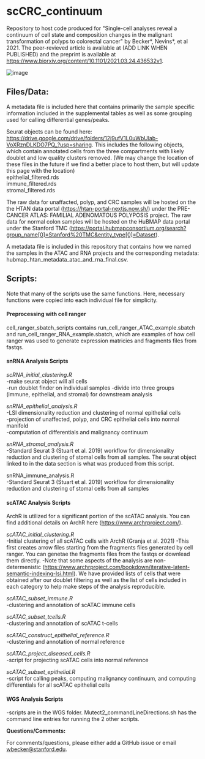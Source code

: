 # scCRC_continuum

Repository to host code produced for "Single-cell analyses reveal a continuum of cell state and composition changes in the malignant transformation of polyps to colorectal cancer" by Becker*, Nevins*, et al 2021. The peer-revieved article is available at (ADD LINK WHEN PUBLISHED) and the preprint is available at https://www.biorxiv.org/content/10.1101/2021.03.24.436532v1.  

![image](https://user-images.githubusercontent.com/15204322/147711771-0a5e3292-095c-443a-a0ef-9d8bf7afb181.png)

## Files/Data: ## 
A metadata file is included here that contains primarily the sample specific information included in the supplemental tables as well as some grouping used for calling differential genes/peaks.

Seurat objects can be found here: https://drive.google.com/drive/folders/12j9ufV1L0uWbUlab-VoXRznDLKDO7PQ_?usp=sharing. This includes the following objects, which contain annotated cells from the three compartments with likely doublet and low quality clusters removed. (We may change the location of these files in the future if we find a better place to host them, but will update this page with the location)  
epithelial_filtered.rds  
immune_filtered.rds  
stromal_filtered.rds  

The raw data for unaffacted, polyp, and CRC samples will be hosted on the the HTAN data portal (https://htan-portal-nextjs.now.sh/) under the PRE-CANCER ATLAS: FAMILIAL ADENOMATOUS POLYPOSIS project. The raw data for normal colon samples will be hosted on the HuBMAP data portal under the Stanford TMC (https://portal.hubmapconsortium.org/search?group_name[0]=Stanford%20TMC&entity_type[0]=Dataset).  

A metadata file is included in this repository that contains how we named the samples in the ATAC and RNA projects and the corresponding metadata: hubmap_htan_metadata_atac_and_rna_final.csv.  

## Scripts: ##
Note that many of the scripts use the same functions. Here, necessary functions were copied into each individual file for simplicity. 

#### Preprocessing with cell ranger ####  
cell_ranger_sbatch_scripts contains run_cell_ranger_ATAC_example.sbatch and run_cell_ranger_RNA_example.sbatch, which are examples of how cell ranger was used to generate expression matricies and fragments files from fastqs. 

#### snRNA Analysis Scripts ####  
*scRNA_initial_clustering.R*  
-make seurat object will all cells  
-run doublet finder on individual samples
-divide into three groups (immune, epithelial, and stromal) for downstream analysis  

*snRNA_epithelial_analysis.R*  
-LSI dimensionality reduction and clustering of normal epithelial cells  
-projection of unaffected, polyp, and CRC epithelial cells into normal manifold  
-computation of differentials and malignancy continuum  

*snRNA_stromal_analysis.R*  
-Standard Seurat 3 (Stuart et al. 2019) workflow for dimensionality reduction and clustering of stomal cells from all samples. The seurat object linked to in the data section is what was produced from this script. 

snRNA_immune_analysis.R  
-Standard Seurat 3 (Stuart et al. 2019) workflow for dimensionality reduction and clustering of stomal cells from all samples

#### scATAC Analysis Scripts ####  
ArchR is utilized for a significant portion of the scATAC analysis. You can find additional details on ArchR here (https://www.archrproject.com/).

*scATAC_initial_clustering.R*  
-Initial clustering of all scATAC cells with ArchR (Granja et al. 2021)
-This first creates arrow files starting from the fragments files generated by cell ranger. You can genetae the fragments files from the fastqs or downlead them directly. 
-Note that some aspects of the analysis are non-determenistic (https://www.archrproject.com/bookdown/iterative-latent-semantic-indexing-lsi.html). We have provided lists of cells that were obtained after our doublet filtering as well as the list of cells included in each category to help make steps of the analysis reproducible.

*scATAC_subset_immune.R*  
-clustering and annotation of scATAC immune cells

*scATAC_subset_tcells.R*  
-clustering and annotation of scATAC t-cells

*scATAC_construct_epithelial_reference.R*  
-clustering and annotation of normal reference 

*scATAC_project_diseased_cells.R*  
-script for projecting scATAC cells into normal reference  

*scATAC_subset_epithelial.R*  
-script for calling peaks, computing malignancy continuum, and computing differentials for all scATAC epithelial cells

#### WGS Analysis Scripts ####  
-scripts are in the WGS folder. Mutect2_commandLineDirections.sh has the command line entries for running the 2 other scripts.  

**Questions/Comments:**

For comments/questions, please either add a GitHub issue or email wbecker@stanford.edu.
